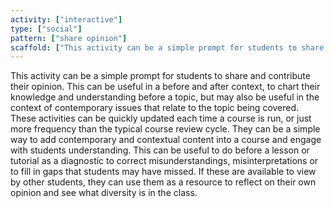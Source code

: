 ```yaml
---
activity: ["interactive"]
type: ["social"]
pattern: ["share opinion"]
scaffold: ["This activity can be a simple prompt for students to share and contribute their opinion. This can be useful in a before and after context, to chart their knowledge and understanding before a topic, but may also be useful in the context of contemporary issues that relate to the topic being covered. These activities can be quickly updated each time a course is run, or just more frequency than the typical course review cycle. They can be a simple way to add contemporary and contextual content into a course and engage with students understanding. This can be useful to do before a lesson or tutorial as a diagnostic to correct misunderstandings, misinterpretations or to fill in gaps that students may have missed. If these are available to view by other students, they can use them as a resource to reflect on their own opinion and see what diversity is in the class."]
---
```


This activity can be a simple prompt for students to share and contribute their opinion. This can be useful in a before and after context, to chart their knowledge and understanding before a topic, but may also be useful in the context of contemporary issues that relate to the topic being covered. These activities can be quickly updated each time a course is run, or just more frequency than the typical course review cycle. They can be a simple way to add contemporary and contextual content into a course and engage with students understanding. This can be useful to do before a lesson or tutorial as a diagnostic to correct misunderstandings, misinterpretations or to fill in gaps that students may have missed. If these are available to view by other students, they can use them as a resource to reflect on their own opinion and see what diversity is in the class.
